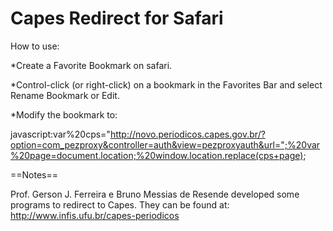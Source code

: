Capes Redirect for Safari
===

How to use:

*Create a Favorite Bookmark on safari.

*Control-click (or right-click) on a bookmark in the Favorites Bar and select Rename Bookmark or Edit.

*Modify the bookmark to: 

javascript:var%20cps="http://novo.periodicos.capes.gov.br/?option=com_pezproxy&controller=auth&view=pezproxyauth&url=";%20var%20page=document.location;%20window.location.replace(cps+page);


==Notes==

Prof. Gerson J. Ferreira e Bruno Messias de Resende developed some programs to redirect to Capes. They can be found at: http://www.infis.ufu.br/capes-periodicos
